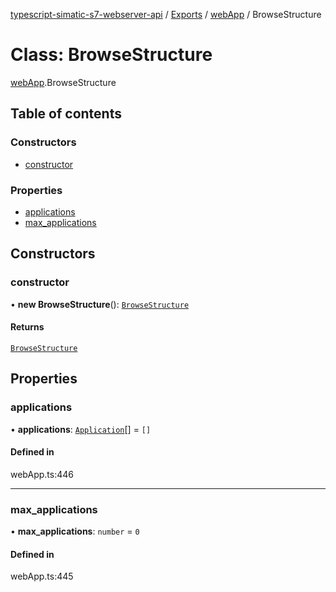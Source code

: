 [typescript-simatic-s7-webserver-api](../README.md) / [Exports](../modules.md) / [webApp](../modules/webApp.md) / BrowseStructure

# Class: BrowseStructure

[webApp](../modules/webApp.md).BrowseStructure

## Table of contents

### Constructors

- [constructor](webApp.BrowseStructure.md#constructor)

### Properties

- [applications](webApp.BrowseStructure.md#applications)
- [max\_applications](webApp.BrowseStructure.md#max_applications)

## Constructors

### constructor

• **new BrowseStructure**(): [`BrowseStructure`](webApp.BrowseStructure.md)

#### Returns

[`BrowseStructure`](webApp.BrowseStructure.md)

## Properties

### applications

• **applications**: [`Application`](webApp.Application.md)[] = `[]`

#### Defined in

webApp.ts:446

___

### max\_applications

• **max\_applications**: `number` = `0`

#### Defined in

webApp.ts:445

